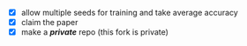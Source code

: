 * [x] allow multiple seeds for training and take average accuracy
* [x] claim the paper
* [x] make a ***private*** repo (this fork is private)
